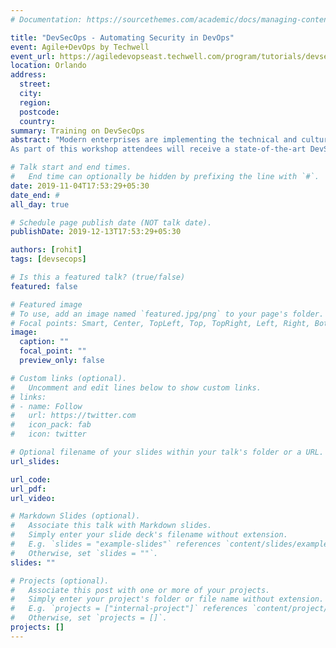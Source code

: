 ```yaml
---
# Documentation: https://sourcethemes.com/academic/docs/managing-content/

title: "DevSecOps - Automating Security in DevOps"
event: Agile+DevOps by Techwell
event_url: https://agiledevopseast.techwell.com/program/tutorials/devsecops-automating-security-devops-agile-devops-east-2019
location: Orlando
address:
  street:
  city:
  region:
  postcode:
  country:
summary: Training on DevSecOps
abstract: "Modern enterprises are implementing the technical and cultural changes required to embrace  DevOps methodology. DevSecOps extends DevOps by introducing security early into the SDLC process, thereby minimizing the security vulnerabilities and enhancing the software security posture. In this workshop, we will show how this can be achieved through a series of live demonstrations and practical examples using open source tools.
As part of this workshop attendees will receive a state-of-the-art DevSecOps tool-chest comprising of various open-source tools and scripts to help the DevOps engineers in automating security within the CI/CD pipeline. While the workshop uses Java/J2EE framework, the workshop is language agnostic and similar tools can be used against other application development frameworks.The workshop will also present various case studies on how critical bugs and security breaches affecting popular software and applications could have been prevented using a simple DevSecOps approach."

# Talk start and end times.
#   End time can optionally be hidden by prefixing the line with `#`.
date: 2019-11-04T17:53:29+05:30
date_end: #
all_day: true

# Schedule page publish date (NOT talk date).
publishDate: 2019-12-13T17:53:29+05:30

authors: [rohit]
tags: [devsecops]

# Is this a featured talk? (true/false)
featured: false

# Featured image
# To use, add an image named `featured.jpg/png` to your page's folder. 
# Focal points: Smart, Center, TopLeft, Top, TopRight, Left, Right, BottomLeft, Bottom, BottomRight.
image:
  caption: ""
  focal_point: ""
  preview_only: false

# Custom links (optional).
#   Uncomment and edit lines below to show custom links.
# links:
# - name: Follow
#   url: https://twitter.com
#   icon_pack: fab
#   icon: twitter

# Optional filename of your slides within your talk's folder or a URL.
url_slides:

url_code:
url_pdf:
url_video:

# Markdown Slides (optional).
#   Associate this talk with Markdown slides.
#   Simply enter your slide deck's filename without extension.
#   E.g. `slides = "example-slides"` references `content/slides/example-slides.md`.
#   Otherwise, set `slides = ""`.
slides: ""

# Projects (optional).
#   Associate this post with one or more of your projects.
#   Simply enter your project's folder or file name without extension.
#   E.g. `projects = ["internal-project"]` references `content/project/deep-learning/index.md`.
#   Otherwise, set `projects = []`.
projects: []
---
```


